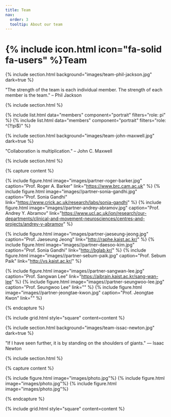 ```yaml
---
title: Team
nav:
  order: 3
  tooltip: About our team
---
```


# {% include icon.html icon="fa-solid fa-users" %}Team

{% include section.html background="images/team-phil-jackson.jpg" dark=true %}

"The strength of the team is each individual member. The strength of each member is the team." – Phil Jackson

{% include section.html %}

{% include list.html data="members" component="portrait" filters="role: pi" %}
{% include list.html data="members" component="portrait" filters="role: ^(?!pi$)" %}

{% include section.html background="images/team-john-maxwell.jpg" dark=true %}

"Collaboration is multiplication." – John C. Maxwell

{% include section.html %}

{% capture content %}

{% include figure.html image="images/partner-roger-barker.jpg" caption="Prof. Roger A. Barker" link="https://www.brc.cam.ac.uk" %}
{% include figure.html image="images//partner-sonia-gandhi.jpg" caption="Prof. Sonia Gandhi" link="https://www.crick.ac.uk/research/labs/sonia-gandhi" %}
{% include figure.html image="images//partner-andrey-abramov.jpg" caption="Prof. Andrey Y. Abramov" link="https://www.ucl.ac.uk/ion/research/our-departments/clinical-and-movement-neurosciences/centres-and-projects/andrey-y-abramov" %}

{% include figure.html image="images/partner-jaeseung-jeong.jpg" caption="Prof. Jaeseung Jeong" link="http://raphe.kaist.ac.kr/" %}
{% include figure.html image="images//partner-daesoo-kim.jpg" caption="Prof. Sonia Gandhi" link="http://bglab.kr/" %}
{% include figure.html image="images//partner-sebum-paik.jpg" caption="Prof. Sebum Paik" link="http://vs.kaist.ac.kr/" %}

{% include figure.html image="images//partner-sangwan-lee.jpg" caption="Prof. Sangwan Lee" link="https://aibrain.kaist.ac.kr/sang-wan-lee" %}
{% include figure.html image="images//partner-seungwoo-lee.jpg" caption="Prof. Seungwoo Lee" link="" %}
{% include figure.html image="images//partner-jeongtae-kwon.jpg" caption="Prof. Jeongtae Kwon" link="" %}

{% endcapture %}

{% include grid.html style="square" content=content %}

{% include section.html background="images/team-issac-newton.jpg" dark=true %}

"If I have seen further, it is by standing on the shoulders of giants." — Isaac Newton

{% include section.html %}

{% capture content %}

{% include figure.html image="images/photo.jpg"%}
{% include figure.html image="images/photo.jpg"%}
{% include figure.html image="images/photo.jpg"%}

{% endcapture %}

{% include grid.html style="square" content=content %}
